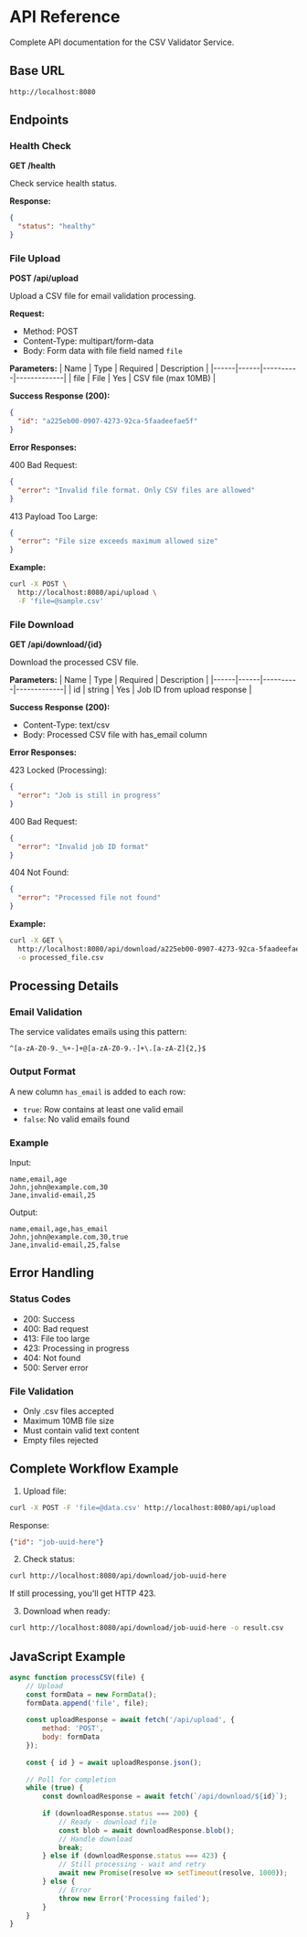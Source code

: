 # API Reference

Complete API documentation for the CSV Validator Service.

## Base URL
```
http://localhost:8080
```

## Endpoints

### Health Check

**GET /health**

Check service health status.

**Response:**
```json
{
  "status": "healthy"
}
```

### File Upload

**POST /api/upload**

Upload a CSV file for email validation processing.

**Request:**
- Method: POST
- Content-Type: multipart/form-data
- Body: Form data with file field named `file`

**Parameters:**
| Name | Type | Required | Description |
|------|------|----------|-------------|
| file | File | Yes | CSV file (max 10MB) |

**Success Response (200):**
```json
{
  "id": "a225eb00-0907-4273-92ca-5faadeefae5f"
}
```

**Error Responses:**

400 Bad Request:
```json
{
  "error": "Invalid file format. Only CSV files are allowed"
}
```

413 Payload Too Large:
```json
{
  "error": "File size exceeds maximum allowed size"
}
```

**Example:**
```bash
curl -X POST \
  http://localhost:8080/api/upload \
  -F 'file=@sample.csv'
```

### File Download

**GET /api/download/{id}**

Download the processed CSV file.

**Parameters:**
| Name | Type | Required | Description |
|------|------|----------|-------------|
| id | string | Yes | Job ID from upload response |

**Success Response (200):**
- Content-Type: text/csv
- Body: Processed CSV file with has_email column

**Error Responses:**

423 Locked (Processing):
```json
{
  "error": "Job is still in progress"
}
```

400 Bad Request:
```json
{
  "error": "Invalid job ID format"
}
```

404 Not Found:
```json
{
  "error": "Processed file not found"
}
```

**Example:**
```bash
curl -X GET \
  http://localhost:8080/api/download/a225eb00-0907-4273-92ca-5faadeefae5f \
  -o processed_file.csv
```

## Processing Details

### Email Validation

The service validates emails using this pattern:
```
^[a-zA-Z0-9._%+-]+@[a-zA-Z0-9.-]+\.[a-zA-Z]{2,}$
```

### Output Format

A new column `has_email` is added to each row:
- `true`: Row contains at least one valid email
- `false`: No valid emails found

### Example

Input:
```csv
name,email,age
John,john@example.com,30
Jane,invalid-email,25
```

Output:
```csv
name,email,age,has_email
John,john@example.com,30,true
Jane,invalid-email,25,false
```

## Error Handling

### Status Codes
- 200: Success
- 400: Bad request
- 413: File too large
- 423: Processing in progress
- 404: Not found
- 500: Server error

### File Validation
- Only .csv files accepted
- Maximum 10MB file size
- Must contain valid text content
- Empty files rejected

## Complete Workflow Example

1. Upload file:
```bash
curl -X POST -F 'file=@data.csv' http://localhost:8080/api/upload
```

Response:
```json
{"id": "job-uuid-here"}
```

2. Check status:
```bash
curl http://localhost:8080/api/download/job-uuid-here
```

If still processing, you'll get HTTP 423.

3. Download when ready:
```bash
curl http://localhost:8080/api/download/job-uuid-here -o result.csv
```

## JavaScript Example

```javascript
async function processCSV(file) {
    // Upload
    const formData = new FormData();
    formData.append('file', file);
    
    const uploadResponse = await fetch('/api/upload', {
        method: 'POST',
        body: formData
    });
    
    const { id } = await uploadResponse.json();
    
    // Poll for completion
    while (true) {
        const downloadResponse = await fetch(`/api/download/${id}`);
        
        if (downloadResponse.status === 200) {
            // Ready - download file
            const blob = await downloadResponse.blob();
            // Handle download
            break;
        } else if (downloadResponse.status === 423) {
            // Still processing - wait and retry
            await new Promise(resolve => setTimeout(resolve, 1000));
        } else {
            // Error
            throw new Error('Processing failed');
        }
    }
}
```
